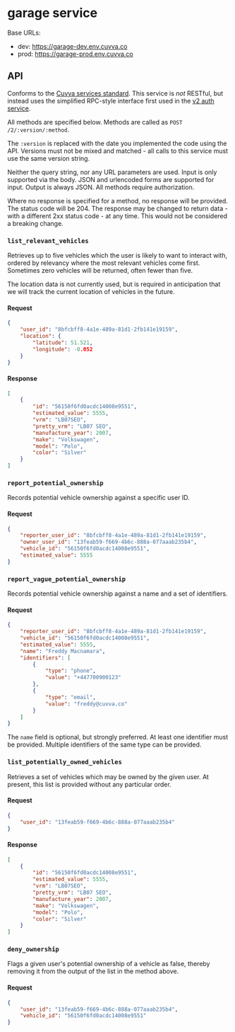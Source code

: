 # garage service

Base URLs:

- dev: https://garage-dev.env.cuvva.co
- prod: https://garage-prod.env.cuvva.co

## API

Conforms to the [Cuvva services standard][1]. This service is *not* RESTful, but
instead uses the simplified RPC-style interface first used in the
[v2 auth service](https://github.com/cuvva/service-auth#api).

All methods are specified below. Methods are called as
`POST /2/:version/:method`.

The `:version` is replaced with the date you implemented the code using the API.
Versions must not be mixed and matched - all calls to this service must use the
same version string.

Neither the query string, nor any URL parameters are used. Input is only
supported via the body. JSON and urlencoded forms are supported for input.
Output is always JSON. All methods require authorization.

Where no response is specified for a method, no response will be provided. The
status code will be 204. The response may be changed to return data - with a
different 2xx status code - at any time. This would not be considered a breaking
change.

### `list_relevant_vehicles`

Retrieves up to five vehicles which the user is likely to want to interact with,
ordered by relevancy where the most relevant vehicles come first. Sometimes zero
vehicles will be returned, often fewer than five.

The location data is not currently used, but is required in anticipation that we
will track the current location of vehicles in the future.

#### Request

```json
{
	"user_id": "8bfcbff8-4a1e-489a-81d1-2fb141e19159",
	"location": {
		"latitude": 51.521,
		"longitude": -0.052
	}
}
```

#### Response

```json
[
	{
		"id": "56150f6fd0acdc14008e9551",
		"estimated_value": 5555,
		"vrm": "LB07SEO",
		"pretty_vrm": "LB07 SEO",
		"manufacture_year": 2007,
		"make": "Volkswagen",
		"model": "Polo",
		"color": "Silver"
	}
]
```

### `report_potential_ownership`

Records potential vehicle ownership against a specific user ID.

#### Request

```json
{
	"reporter_user_id": "8bfcbff8-4a1e-489a-81d1-2fb141e19159",
	"owner_user_id": "13feab59-f669-4b6c-888a-077aaab235b4",
	"vehicle_id": "56150f6fd0acdc14008e9551",
	"estimated_value": 5555
}
```

### `report_vague_potential_ownership`

Records potential vehicle ownership against a name and a set of identifiers.

#### Request

```json
{
	"reporter_user_id": "8bfcbff8-4a1e-489a-81d1-2fb141e19159",
	"vehicle_id": "56150f6fd0acdc14008e9551",
	"estimated_value": 5555,
	"name": "Freddy Macnamara",
	"identifiers": [
		{
			"type": "phone",
			"value": "+447700900123"
		},
		{
			"type": "email",
			"value": "freddy@cuvva.co"
		}
	]
}
```

The `name` field is optional, but strongly preferred. At least one identifier
must be provided. Multiple identifiers of the same type can be provided.

### `list_potentially_owned_vehicles`

Retrieves a set of vehicles which may be owned by the given user. At present,
this list is provided without any particular order.

#### Request

```json
{
	"user_id": "13feab59-f669-4b6c-888a-077aaab235b4"
}
```

#### Response

```json
[
	{
		"id": "56150f6fd0acdc14008e9551",
		"estimated_value": 5555,
		"vrm": "LB07SEO",
		"pretty_vrm": "LB07 SEO",
		"manufacture_year": 2007,
		"make": "Volkswagen",
		"model": "Polo",
		"color": "Silver"
	}
]
```

### `deny_ownership`

Flags a given user's potential ownership of a vehicle as false, thereby removing
it from the output of the list in the method above.

#### Request

```json
{
	"user_id": "13feab59-f669-4b6c-888a-077aaab235b4",
	"vehicle_id": "56150f6fd0acdc14008e9551"
}
```

[1]: https://github.com/cuvva/standards/blob/master/services.md
